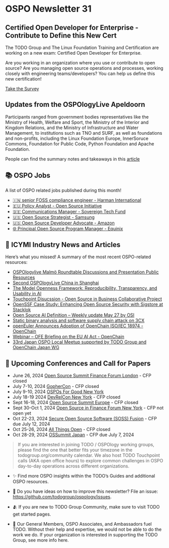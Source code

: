 # OSPO Newsletter 31


## Certified Open Developer for Enterprise -  Contribute to Define this New Cert

The TODO Group and The Linux Foundation Training and Certification are working on a new exam: Certified Open Developer for Enterprise.

Are you working in an organization where you use or contribute to open source? Are you managing open source operations and processes, working closely with engineering teams/developers? You can help us define this new certification! 

[Take the Survey](https://www.certiverse.com/#/register/organization/8a79346a-cec0-456f-ad38-b0fd5cc2f5b4/jta/29f37fad-102b-409d-9fa2-49a5f95387cb/survey/491c3b53-8f65-471f-b1ba-83c1012157b5)


## Updates from the OSPOlogyLive Apeldoorn

Participants ranged from government bodies representatives like the Ministry of Health, Welfare and Sport, the Ministry of the Interior and Kingdom Relations, and the Ministry of Infrastructure and Water Management, to institutions such as TNO and SURF, as well as foundations and non-profits, including the Linux Foundation Europe, InnerSoruce Commons, Foundation for Public Code, Python Foundation and Apache Foundation. 

People can find the summary notes and takeaways in this [article](https://todogroup.org/blog/ospology-apeldoorn-summary/)


## 📚 OSPO Jobs

A list of OSPO related jobs published during this month!

- [🇮🇳 senior FOSS compliance engineer - Harman International](https://jobs.harman.com/en_US/careers/JobDetail/Sr-Engineer-I-FOSS/20444)
- [🇪🇺 Policy Analyst - Open Source Initiative](https://opensource.org/about/team/vacancy-osi-policy-analyst)
- [🇩🇪 Communications Manager - Sovereign Tech Fund](https://www.sovereigntechfund.de/jobs/communications-manager)
- [🇺🇸 Open Source Strategist - Samsung](https://boards.greenhouse.io/samsungresearchamerica/jobs/7465775002)
- [🇺🇸 Open Source Developer Advocate - Amazon](https://www.amazon.jobs/en/jobs/2639515/sr-open-source-developer-advocate-valkey)
- [🌐 Principal Open Source Program Manager - Equinix](https://equinix.wd1.myworkdayjobs.com/External/job/Redwood-City/Principal-Open-Source-Program-Manager_JR-139512)


## 📌 ICYMI Industry News and Articles
Here’s what you missed! A summary of the most recent OSPO-related resources:

- [OSPOlogylive Malmö Roundtable Discussions and Presentation Public Resources](https://github.com/todogroup/ospology/tree/main/ospology-live/2024-may-malmo)
- [Second OSPOlogyLive China in Shanghai](https://community.linuxfoundation.org/events/details/lfhq-ospo-local-meetup-china-zh-cn-speaking-presents-zhi-shi-chan-quan-fa-de-jing-ji-fen-xi-kai-yuan-xu-ke-pian/)
- [The Model Openness Framework: Reproducibility, Transparency, and Usability in AI](https://arxiv.org/abs/2403.13784)
- [Touchpoint Disucssion - Open Source in Business Collaborative Project](https://github.com/todogroup/ospology/discussions/481)
- [OpenSSF Case Study: Enhancing Open Source Security with Sigstore at Stacklok](https://openssf.org/blog/2024/06/04/openssf-case-study-enhancing-open-source-security-with-sigstore-at-stacklok/)
- [Open Source AI Definition – Weekly update May 27 by OSI](https://opensource.org/blog/open-source-ai-definition-weekly-update-may-27)
- [Static binary analysis and software supply chain attack on 3CX](https://openssf.org/blog/2024/04/04/static-binary-analysis-a-final-exam-for-software-supply-chain-protection/)
- [openEuler Announces Adoption of OpenChain ISO/IEC 18974 - OpenChain](https://openchainproject.org/news/2024/06/06/openeuler-adoption-iso-18974)
- [Webinar – OFE Briefing on the EU AI Act - OpenChain](https://openchainproject.org/featured/2024/05/30/webinar-eu-ai-act)
- [33rd Japan OSPO Local Meetup supported by TODO Group and OpenChain Japan WG](https://community.linuxfoundation.org/events/details/lfhq-ospo-local-meetup-japan-japanese-speaking-presents-33rd-japan-ospo-local-meetup-supported-by-todo-group-and-openchain-japan-wg/)



## 📎 Upcoming Conferences and Call for Papers


- June 26, 2024 [Open Source Summit Finance Forum London](https://events.linuxfoundation.org/open-source-finance-forum-london/) - CFP closed
- July 7-10, 2024 [GopherCon](https://www.gophercon.com/) - CFP closed
- July 9-10, 2024 [OSPOs For Good New York](https://www.linuxfoundation.org/blog/ospos-for-good-symposium-2024)
- July 18-19 2024 [DevRelCon New York](https://nyc24.devrelcon.dev/) - CFP closed
- Sept 16-18, 2024 [Open Source Summit Europe](https://events.linuxfoundation.org/open-source-summit-europe/) - CFP closed
- Sept 30-Oct 1, 2024 [Open Source in Finance Forum New York](https://events.linuxfoundation.org/open-source-finance-forum-new-york/) - CFP not open yet
- Oct 22-23, 2024 [Secure Open Source Software (SOSS) Fusion](https://events.linuxfoundation.org/soss-fusion/program/cfp/) - CFP due July 12, 2024
- Oct 25-26, 2024 [All Things Open](https://2024.allthingsopen.org/) - CFP closed
- Oct 28-29, 2024 [OSSummit Japan](https://events.linuxfoundation.org/open-source-summit-japan/program/cfp/) - CFP due July 7, 2024


> If you are interested in joining TODO / OSPOlogy working groups, please find the one that better fits your timezone in the todogroup.org/community calendar. We
also host TODO Touchpoint calls (AKA open office hours) to explore common challenges in OSPO day-to-day operations across different organizations.

- ✨ Find more OSPO insights within the TODO’s Guides and additional OSPO resources.

- 🧐 Do you have ideas on how to improve this newsletter? File an issue: https://github.com/todogroup/ospology/issues.

- 🫂 If you are new to TODO Group Community, make sure to visit TODO get started pages.

- 💚 Our General Members, OSPO Associates, and Ambassadors fuel TODO. Without their help and expertise, we would not be able to do the work we do. If your organization is interested in supporting the TODO Group, see more info here.
